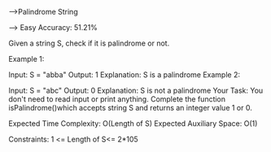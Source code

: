 -->Palindrome String

--> Easy Accuracy: 51.21%


Given a string S, check if it is palindrome or not.

Example 1:

Input: S = "abba"
Output: 1
Explanation: S is a palindrome
Example 2:

Input: S = "abc" 
Output: 0
Explanation: S is not a palindrome
Your Task:
You don't need to read input or print anything. Complete the function isPalindrome()which accepts string S and returns an integer value 1 or 0.

Expected Time Complexity: O(Length of S)
Expected Auxiliary Space: O(1)

Constraints:
1 <= Length of S<= 2*105